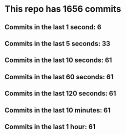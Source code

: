 # This repo has 1656 commits

## Commits in the last 1 second: 6
## Commits in the last 5 seconds: 33
## Commits in the last 10 seconds: 61
## Commits in the last 60 seconds: 61
## Commits in the last 120 seconds: 61
## Commits in the last 10 minutes: 61
## Commits in the last 1 hour: 61
